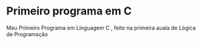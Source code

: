 # Primeiro programa em C
 Meu Primeiro Programa em Linguagem C , feito na primeira auala de Lógica de Programação
